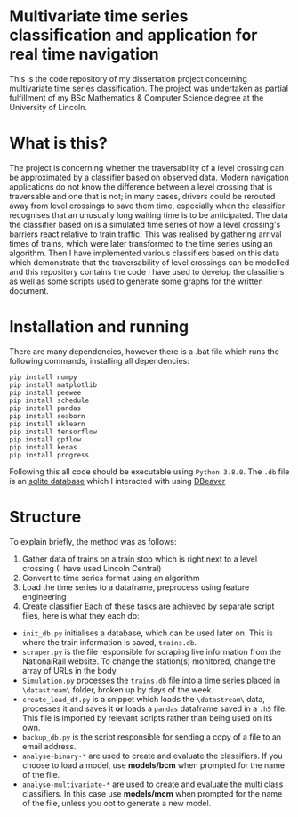 # Multivariate time series classification and application for real time navigation
This is the code repository of my dissertation project concerning multivariate time series classification. 
The project was undertaken as partial fulfillment of my BSc Mathematics & Computer Science degree at the University of Lincoln.
# What is this?
The project is concerning whether the traversability of a level crossing can be approximated by a classifier based on observed data. Modern navigation applications do not know the difference between
a level crossing that is traversable and one that is not; in many cases, drivers could be rerouted away from level crossings to save them time, especially when the classifier recognises that an unusually long waiting time
is to be anticipated. The data the classifier based on is a simulated time series of how a level crossing's barriers react relative to train traffic. This was realised by gathering arrival times of trains, which were later transformed
to the time series using an algorithm. Then I have implemented various classifiers based on this data which demonstrate that the traversability of level crossings can be modelled and this repository contains the code I have used to develop the classifiers as well as some 
scripts used to generate some graphs for the written document. 
# Installation and running
There are many dependencies, however there is a .bat file which runs the following commands, installing all dependencies:
```
pip install numpy
pip install matplotlib
pip install peewee
pip install schedule
pip install pandas
pip install seaborn
pip install sklearn
pip install tensorflow
pip install gpflow
pip install keras
pip install progress
```
Following this all code should be executable using `Python 3.8.0`. The `.db` file is an [sqlite database](https://www.sqlite.org/index.html) which I interacted with using [DBeaver](https://dbeaver.io/) 

# Structure
To explain briefly, the method was as follows:
1. Gather data of trains on a train stop which is right next to a level crossing (I have used Lincoln Central)
2. Convert to time series format using an algorithm
3. Load the time series to a dataframe, preprocess using feature engineering
4. Create classifier
Each of these tasks are achieved by separate script files, here is what they each do:
- `init_db.py` initialises a database, which can be used later on. This is where the train information is saved, `trains.db`.
- `scraper.py` is the file responsible for scraping live information from the NationalRail website. To change the station(s) monitored, change the array of URLs in the body. 
- `Simulation.py` processes the `trains.db` file into a time series placed in `\datastream\` folder, broken up by days of the week. 
- `create_load_df.py` is a snippet which loads the `\datastream\` data, processes it and saves it **or** loads a `pandas` dataframe saved in a `.h5` file. This file is imported by relevant scripts rather than being used on its own.
- `backup_db.py` is the script responsible for sending a copy of a file to an email address.
- `analyse-binary-*` are used to create and evaluate the classifiers. If you choose to load a model, use **models/bcm** when prompted for the name of the file. 
- `analyse-multivariate-*` are used to create and evaluate the multi class classifiers. In this case use **models/mcm** when prompted for the name of the file, unless you opt to generate a new model. 